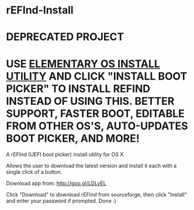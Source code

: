 rEFInd-Install
==============

# DEPRECATED PROJECT
# USE [ELEMENTARY OS INSTALL UTILITY](https://github.com/sdaitzman/elementary-os-install-utility) AND CLICK "INSTALL BOOT PICKER" TO INSTALL REFIND INSTEAD OF USING THIS. BETTER SUPPORT, FASTER BOOT, EDITABLE FROM OTHER OS'S, AUTO-UPDATES BOOT PICKER, AND MORE!

A rEFInd (UEFI boot picker) install utility for OS X

Allows the user to download the latest version and install it each with a single click of a button.

Download app from: http://goo.gl/LDLyEL


Click "Download" to download rEFInd from sourceforge, then click "Install" and enter your password if prompted. Done :)
